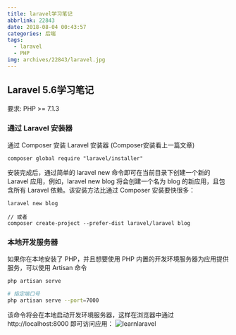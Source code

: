 ```yaml
---
title: laravel学习笔记
abbrlink: 22843
date: 2018-08-04 00:43:57
categories: 后端
tags:
  - laravel
  - PHP
img: archives/22843/laravel.jpg
---
```


## Laravel 5.6学习笔记
要求:
PHP >= 7.1.3

### 通过 Laravel 安装器
通过 Composer 安装 Laravel 安装器 (Composer安装看上一篇文章)
```
composer global require "laravel/installer"
```

安装完成后，通过简单的 laravel new 命令即可在当前目录下创建一个新的 Laravel 应用，例如，laravel new blog 将会创建一个名为 blog 的新应用，且包含所有 Laravel 依赖。该安装方法比通过 Composer 安装要快很多：
```shell
laravel new blog

// 或者
composer create-project --prefer-dist laravel/laravel blog
```

### 本地开发服务器
如果你在本地安装了 PHP，并且想要使用 PHP 内置的开发环境服务器为应用提供服务，可以使用 Artisan 命令
```bash
php artisan serve

# 指定端口号
php artisan serve --port=7000
```
该命令将会在本地启动开发环境服务器，这样在浏览器中通过 http://localhost:8000 即可访问应用：
![learnlaravel](22843/learnlaravel.png)
